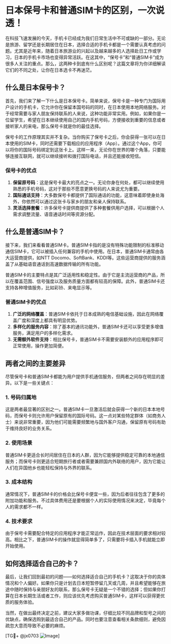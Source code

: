 # 日本保号卡和普通SIM卡的区别，一次说透！

在科技飞速发展的今天，手机卡已经成为我们日常生活中不可或缺的一部分。无论是旅游、留学还是长期居住在日本，选择合适的手机卡都是一个需要认真考虑的问题。尤其是近年来，随着日本旅游业的兴起以及越来越多的人选择赴日工作或学习，日本的手机卡市场也变得异常活跃。在这其中，“保号卡”和“普通SIM卡”成为很多人关注的重点。那么，这两种卡到底有什么区别呢？这篇文章将为你详细解读它们的不同之处，让你在日本选卡不再迷茫。

## 什么是日本保号卡？

首先，我们来了解一下什么是日本保号卡。简单来说，保号卡是一种专门为国际用户设计的手机卡，它允许你在保留本国号码的同时，在日本使用本地网络服务。对于经常需要与家人朋友保持联系的人来说，这种功能非常实用。例如，如果你是一位留学生，希望在日本继续使用自己的国内手机号码，方便接收到重要的信息或者接听家人的来电，那么保号卡就是你的最佳选择。

保号卡的工作原理其实并不复杂。当你购买了保号卡之后，你会获得一张可以在日本使用的SIM卡，同时还需要下载相应的应用程序（App）。通过这个App，你可以将你的国际号码绑定到这张卡上。这样一来，无论你在世界的哪个角落，只要能够连接互联网，就可以继续接听和拨打国际电话，并且还能接收短信。

### 保号卡的优点

1. **保留原号码**：这是保号卡最大的亮点之一。无论你身在何处，都可以继续使用熟悉的手机号码，这对于那些不愿意更换号码的人来说尤为重要。
2. **国际通话支持**：大多数保号卡都提供了国际通话的功能，这意味着即使身处海外，你依然可以通过这张卡与家乡的朋友和亲人保持联系。
3. **灵活选择套餐**：许多保号卡提供商提供了多种套餐供用户选择，可以根据个人需求调整流量、语音通话时间等资源分配。

## 什么是普通SIM卡？

接下来，我们来看看普通SIM卡。普通SIM卡指的是没有特殊功能限制的标准移动通信SIM卡，它可以被插入任何兼容的手机中使用。在日本，普通SIM卡通常由各大运营商提供，如NTT Docomo、SoftBank、KDDI等。这些运营商提供的服务涵盖了从基础语音通话到高速数据传输的所有功能。

普通SIM卡的主要特点是其广泛适用性和稳定性。由于它是主流运营商的产品，所以在覆盖范围、信号强度以及服务质量方面都有较高的保障。此外，普通SIM卡还支持各种增值服务，比如彩铃、来电显示等。

### 普通SIM卡的优点

1. **广泛的网络覆盖**：普通SIM卡依托于日本成熟的电信基础设施，因此在网络覆盖广度和深度上都具有明显优势。
2. **多样化的服务内容**：除了基本的通讯功能外，普通SIM卡还可以享受更多增值服务，满足用户的多样化需求。
3. **无需额外软件支持**：相比保号卡，普通SIM卡不需要安装额外的应用程序即可正常使用，操作更加简便。

## 两者之间的主要差异

尽管保号卡和普通SIM卡都能为用户提供手机通信服务，但两者之间存在明显的差异。以下是一些关键点：

### 1. 号码归属地

这是两者最显著的区别之一。普通SIM卡一旦激活后就会获得一个新的日本本地号码，而保号卡则允许用户保留原有的国际号码。这一点对某些特定群体（如商务人士）来说非常重要，因为他们可能需要频繁地与国外客户沟通，保留原有号码有助于维持良好的业务关系。

### 2. 使用场景

普通SIM卡更适合长时间居住在日本的人群，因为它能够提供稳定可靠的本地通信服务；而保号卡则更适合短期旅行者或者需要兼顾国内外联络的用户，因为它能让人们在异国他乡也能轻松保持与外界的联系。

### 3. 成本结构

通常情况下，普通SIM卡的价格会比保号卡便宜一些，因为后者往往包含了更多的附加功能和服务。不过具体费用还是要根据个人的实际使用情况来决定，毕竟每个人的需求都不一样。

### 4. 技术要求

由于保号卡需要配合特定的应用程序才能正常运作，因此在技术层面的要求相对较高。相比之下，普通SIM卡的操作就显得简单多了，只需要将卡插入手机就能立即开始使用。

## 如何选择适合自己的卡？

最后，让我们回到最初的问题——如何选择适合自己的手机卡？这取决于你的具体情况和个人偏好。如果你只是计划去日本短暂停留几天或几周，并且希望能够在旅途中随时保持与亲朋好友的联系，那么保号卡无疑是一个不错的选择；但如果你打算在日本长期生活或者工作，则应该优先考虑购买普通SIM卡，这样可以获得更优质的服务体验。

当然，在做出最终决定之前，建议大家多做功课，仔细比较不同品牌和型号之间的优缺点，确保选购到最适合自己的产品。同时也要注意查看相关条款细则，避免因疏忽大意而导致不必要的麻烦。

[TG💪+ @jx0703 ![Image](https://github.com/user-attachments/assets/dbca1d08-cadb-493c-b0ec-ad6f7a83f270)]